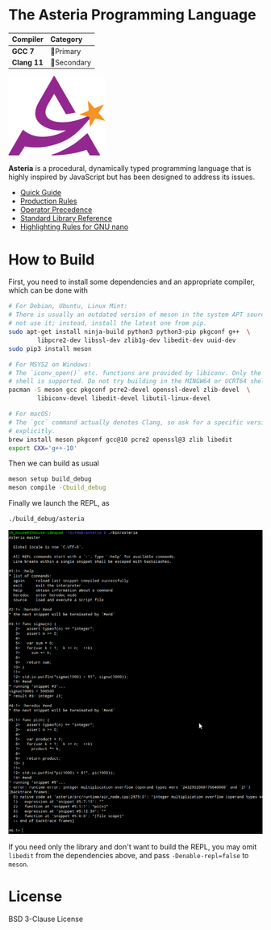 # The Asteria Programming Language

|Compiler     |Category                   |
|:------------|:--------------------------|
|**GCC 7**    |:1st_place_medal:Primary   |
|**Clang 11** |:2nd_place_medal:Secondary |

![asteria](asteria.png)

**Asteria** is a procedural, dynamically typed programming language that is
highly inspired by JavaScript but has been designed to address its issues.

* [Quick Guide](doc/quick-guide.md)
* [Production Rules](doc/grammar.txt)
* [Operator Precedence](doc/operator-precedence.txt)
* [Standard Library Reference](doc/standard-library.md)
* [Highlighting Rules for GNU nano](doc/asteria.nanorc)

# How to Build

First, you need to install some dependencies and an appropriate compiler,
which can be done with

```sh
# For Debian, Ubuntu, Linux Mint:
# There is usually an outdated version of meson in the system APT source. Do
# not use it; instead, install the latest one from pip.
sudo apt-get install ninja-build python3 python3-pip pkgconf g++  \
        libpcre2-dev libssl-dev zlib1g-dev libedit-dev uuid-dev
sudo pip3 install meson
```
```sh
# For MSYS2 on Windows:
# The `iconv_open()` etc. functions are provided by libiconv. Only the MSYS
# shell is supported. Do not try building in the MINGW64 or UCRT64 shell.
pacman -S meson gcc pkgconf pcre2-devel openssl-devel zlib-devel  \
        libiconv-devel libedit-devel libutil-linux-devel
```
```sh
# For macOS:
# The `gcc` command actually denotes Clang, so ask for a specific version
# explicitly.
brew install meson pkgconf gcc@10 pcre2 openssl@3 zlib libedit
export CXX='g++-10'
```

Then we can build as usual

```sh
meson setup build_debug
meson compile -Cbuild_debug
```

Finally we launch the REPL, as

```sh
./build_debug/asteria
```

![README](README.png)

If you need only the library and don't want to build the REPL, you may omit
`libedit` from the dependencies above, and pass `-Denable-repl=false` to `meson`.

# License

BSD 3-Clause License
